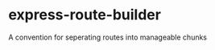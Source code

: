 express-route-builder
=====================

A convention for seperating routes into manageable chunks
